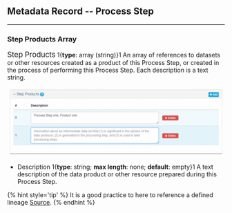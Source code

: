 ## Metadata Record -- Process Step
---

### Step Products Array

<span class="md-panel" style="font-size: larger">Step Products</span> 1{**type**: array (string)}1  An array of references to datasets or other resources created as a product of this <span class="md-panel">Process Step</span>, or created in the process of performing this <span class="md-panel">Process Step</span>. Each description is a text string.

![Step Products Array](/assets/reference/edit-objects/metadata/lineage/stepProduct-array.png)

* <span class="md-element">Description</span> 1{**type**: string; **max length**: none; **default**: empty}1  A text description of the data product or other resource prepared during this <span class="md-panel">Process Step</span>.  

{% hint style='tip' %}
  It is a good practice to here to reference a defined lineage [<span class="md-panel">Source</span>](../source/source-panel.md).
{% endhint %}
